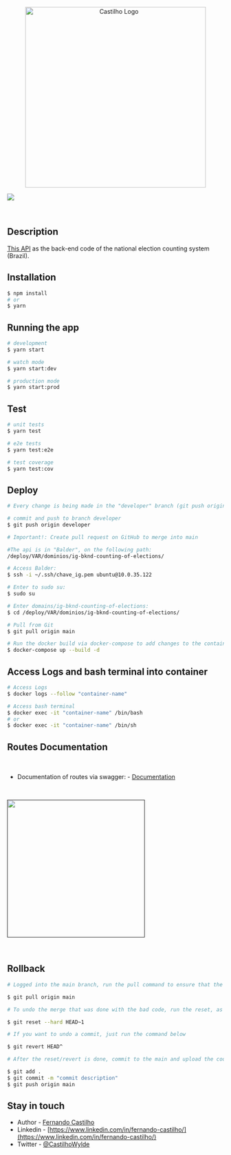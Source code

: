 <p align="center">
  <a href="https://github.com/CastilhoF" target="blank"><img src="https://i.imgur.com/6jenBxp.png" width="420" alt="Castilho Logo" /></a>
  
</p>

<p align="center">


  <a href="https://twitter.com/CastilhoWylde" target="_blank"><img src="https://img.shields.io/twitter/follow/CastilhoWylde?style=social&label=Follow"></a>
</p>

<br>

## Description

[This API](https://github.com/Portal-iG/ig-bknd-counting-of-elections) as the back-end code of the national election counting system (Brazil).

## Installation

```bash
$ npm install
# or
$ yarn
```

## Running the app

```bash
# development
$ yarn start

# watch mode
$ yarn start:dev

# production mode
$ yarn start:prod
```

## Test

```bash
# unit tests
$ yarn test

# e2e tests
$ yarn test:e2e

# test coverage
$ yarn test:cov
```

## Deploy
```bash
# Every change is being made in the "developer" branch (git push origin developer). After making the changes, commit to the development branch before merging into the main. Commit to main and then run:

# commit and push to branch developer
$ git push origin developer

# Important!: Create pull request on GitHub to merge into main

#The api is in "Balder", on the following path:
/deploy/VAR/dominios/ig-bknd-counting-of-elections/ 

# Access Balder:
$ ssh -i ~/.ssh/chave_ig.pem ubuntu@10.0.35.122

# Enter to sudo su:
$ sudo su

# Enter domains/ig-bknd-counting-of-elections:
$ cd /deploy/VAR/dominios/ig-bknd-counting-of-elections/

# Pull from Git
$ git pull origin main

# Run the docker build via docker-compose to add changes to the container
$ docker-compose up --build -d
```

## Access Logs and bash terminal into container
```bash
# Access Logs
$ docker logs --follow "container-name"

# Access bash terminal
$ docker exec -it "container-name" /bin/bash
# or
$ docker exec -it "container-name" /bin/sh
```

## Routes Documentation

<br>

- Documentation of routes via swagger: - [Documentation]()

<br>

<a href="" target="_blank"><img  width="320" src=https://static1.smartbear.co/swagger/media/assets/images/swagger_logo.svg></a>

<br>



## Rollback

```bash
# Logged into the main branch, run the pull command to ensure that the code that's in the online repository is the same as that local one.

$ git pull origin main

# To undo the merge that was done with the bad code, run the reset, as per the command below.

$ git reset --hard HEAD~1

# If you want to undo a commit, just run the command below

$ git revert HEAD^

# After the reset/revert is done, commit to the main and upload the code to the repository from the pull command.

$ git add .
$ git commit -m "commit description"
$ git push origin main

```

## Stay in touch

- Author - [Fernando Castilho](https://github.com/CastilhoF)
- Linkedin - [https://www.linkedin.com/in/fernando-castilho/](https://www.linkedin.com/in/fernando-castilho/)
- Twitter - [@CastilhoWylde](https://twitter.com/CastilhoWylde)
